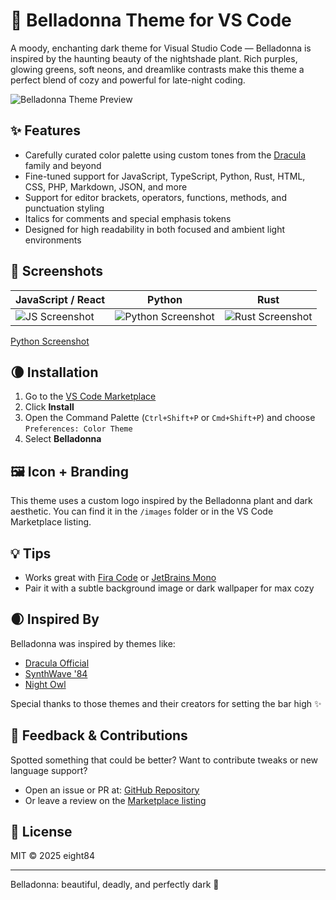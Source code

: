 # 🌙 Belladonna Theme for VS Code

A moody, enchanting dark theme for Visual Studio Code — Belladonna is inspired by the haunting beauty of the nightshade plant. Rich purples, glowing greens, soft neons, and dreamlike contrasts make this theme a perfect blend of cozy and powerful for late-night coding.

![Belladonna Theme Preview](https://raw.githubusercontent.com/your-username/belladonna-theme/main/images/screenshot-1.png)

## ✨ Features

- Carefully curated color palette using custom tones from the [Dracula](https://draculatheme.com/) family and beyond
- Fine-tuned support for JavaScript, TypeScript, Python, Rust, HTML, CSS, PHP, Markdown, JSON, and more
- Support for editor brackets, operators, functions, methods, and punctuation styling
- Italics for comments and special emphasis tokens
- Designed for high readability in both focused and ambient light environments

## 🌿 Screenshots

| JavaScript / React | Python | Rust |
|--------------------|--------|------|
| ![JS Screenshot](https://raw.githubusercontent.com/your-username/belladonna-theme/main/images/js.png) | ![Python Screenshot](https://raw.githubusercontent.com/your-username/belladonna-theme/main/images/python.png) | ![Rust Screenshot](https://raw.githubusercontent.com/your-username/belladonna-theme/main/images/rust.png) |


[Python Screenshot](https://raw.githubusercontent.com/your-username/belladonna-theme/main/images/python.png)


## 🌘 Installation

1. Go to the [VS Code Marketplace](https://marketplace.visualstudio.com/items?itemName=eight84.belladonna-theme)
2. Click **Install**
3. Open the Command Palette (`Ctrl+Shift+P` or `Cmd+Shift+P`) and choose `Preferences: Color Theme`
4. Select **Belladonna**

## 🖼️ Icon + Branding

This theme uses a custom logo inspired by the Belladonna plant and dark aesthetic. You can find it in the `/images` folder or in the VS Code Marketplace listing.

## 💡 Tips

- Works great with [Fira Code](https://github.com/tonsky/FiraCode) or [JetBrains Mono](https://www.jetbrains.com/lp/mono/)
- Pair it with a subtle background image or dark wallpaper for max cozy

## 🌒 Inspired By

Belladonna was inspired by themes like:

- [Dracula Official](https://draculatheme.com/)
- [SynthWave '84](https://marketplace.visualstudio.com/items?itemName=RobbOwen.synthwave-vscode)
- [Night Owl](https://marketplace.visualstudio.com/items?itemName=sdras.night-owl)

Special thanks to those themes and their creators for setting the bar high ✨

## 🤝 Feedback & Contributions

Spotted something that could be better? Want to contribute tweaks or new language support?

- Open an issue or PR at: [GitHub Repository](https://github.com/your-username/belladonna-theme)
- Or leave a review on the [Marketplace listing](https://marketplace.visualstudio.com/items?itemName=eight84.belladonna-theme)

## 📄 License

MIT © 2025 eight84

---

Belladonna: beautiful, deadly, and perfectly dark 🌿